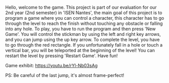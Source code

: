 Hello, welcome to the game. 
This project is part of our evaluation for our 2nd year (2nd semester)
in 'ISEN Nantes', the main goal of this project is to program a game where
you can control a character, this character has to go through the level to
reach the finish without touching any obstacle or falling into any hole.
To play, you have to run the program and then press 'New Game'.
You will control the stickman by using the left and right key arrows,
and you can jump using the up key arrow.
To complete the level, you have to go through the red rectangle.
If you unfortunately fall in a hole or touch a vertical bar, you will be
teleported at the beginning of the level!
You can restart the level by pressing 'Restart Game'.
Have fun!

Game exhibit: https://youtu.be/rYl-Nb03sAg

PS: Be careful of the last jump, it's almost frame-perfect!
